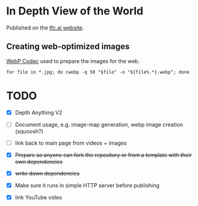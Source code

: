 # In Depth View of the World

Published on the [tfc.ai website](https://www.tfc.ai/depth-explorations.github.io/).

## Creating web-optimized images

[WebP Codec](https://developers.google.com/speed/webp/docs/using) used to prepare the images for the web.

`for file in *.jpg; do cwebp -q 50 "$file" -o "${file%.*}.webp"; done`

# TODO
* [x] Depth Anything V2
* [ ] Document usage, e.g. image-map generation, webp image creation (squoosh?)
* [ ] link back to main page from videos + images
* [x] ~~Prepare so anyone can fork the repository or from a template with their own dependencies~~
* [x] ~~write down dependencies~~
* [x] Make sure it runs in simple HTTP server before publishing
* [x] link YouTube video


